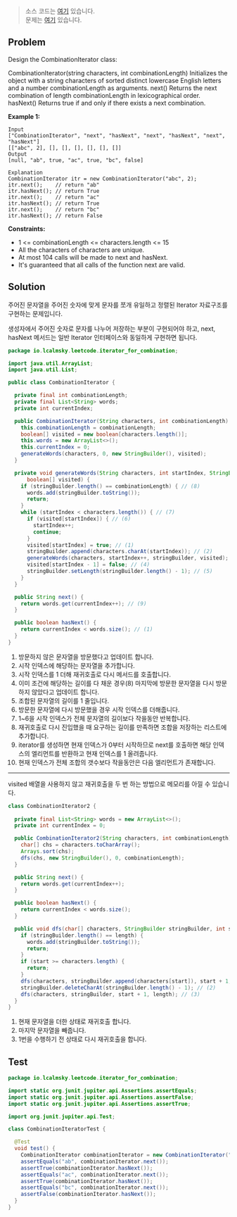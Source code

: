 > 소스 코드는 [여기](https://github.com/lcalmsky/leetcode/blob/master/src/main/java/io/lcalmsky/leetcode/iterator_for_combination/Solution.java) 있습니다.  
> 문제는 [여기](https://leetcode.com/problems/iterator-for-combination/) 있습니다.

## Problem
Design the CombinationIterator class:

CombinationIterator(string characters, int combinationLength) Initializes the object with a string characters of sorted distinct lowercase English letters and a number combinationLength as arguments.
next() Returns the next combination of length combinationLength in lexicographical order.
hasNext() Returns true if and only if there exists a next combination.

**Example 1:**

```text
Input
["CombinationIterator", "next", "hasNext", "next", "hasNext", "next", "hasNext"]
[["abc", 2], [], [], [], [], [], []]
Output
[null, "ab", true, "ac", true, "bc", false]

Explanation
CombinationIterator itr = new CombinationIterator("abc", 2);
itr.next();    // return "ab"
itr.hasNext(); // return True
itr.next();    // return "ac"
itr.hasNext(); // return True
itr.next();    // return "bc"
itr.hasNext(); // return False
```

**Constraints:**

* 1 <= combinationLength <= characters.length <= 15
* All the characters of characters are unique.
* At most 104 calls will be made to next and hasNext.
* It's guaranteed that all calls of the function next are valid.

## Solution

주어진 문자열을 주어진 숫자에 맞게 문자를 쪼개 유일하고 정렬된 Iterator 자료구조를 구현하는 문제입니다.

생성자에서 주어진 숫자로 문자를 나누어 저장하는 부분이 구현되어야 하고, next, hasNext 메서드는 일반 Iterator 인터페이스와 동일하게 구현하면 됩니다.

```java
package io.lcalmsky.leetcode.iterator_for_combination;

import java.util.ArrayList;
import java.util.List;

public class CombinationIterator {

  private final int combinationLength;
  private final List<String> words;
  private int currentIndex;

  public CombinationIterator(String characters, int combinationLength) {
    this.combinationLength = combinationLength;
    boolean[] visited = new boolean[characters.length()];
    this.words = new ArrayList<>();
    this.currentIndex = 0;
    generateWords(characters, 0, new StringBuilder(), visited);
  }

  private void generateWords(String characters, int startIndex, StringBuilder stringBuilder,
      boolean[] visited) {
    if (stringBuilder.length() == combinationLength) { // (8)
      words.add(stringBuilder.toString());
      return;
    }
    while (startIndex < characters.length()) { // (7)
      if (visited[startIndex]) { // (6)
        startIndex++;
        continue;
      }
      visited[startIndex] = true; // (1)
      stringBuilder.append(characters.charAt(startIndex)); // (2)
      generateWords(characters, startIndex++, stringBuilder, visited); // (3)
      visited[startIndex - 1] = false; // (4)
      stringBuilder.setLength(stringBuilder.length() - 1); // (5)
    }
  }

  public String next() {
    return words.get(currentIndex++); // (9)
  }

  public boolean hasNext() {
    return currentIndex < words.size(); // (1)
  }
}
```

1. 방문하지 않은 문자열을 방문했다고 업데이트 합니다.
2. 시작 인덱스에 해당하는 문자열을 추가합니다.
3. 시작 인덱스를 1 더해 재귀호출로 다시 메서드를 호출합니다.
4. 이미 조건에 해당하는 길이를 다 채운 경우(8) 마지막에 방문한 문자열을 다시 방문하지 않았다고 업데이트 합니다.
5. 조합된 문자열의 길이를 1 줄입니다.
6. 방문한 문자열에 다시 방문했을 경우 시작 인덱스를 더해줍니다.
7. 1~6을 시작 인덱스가 전체 문자열의 길이보다 작을동안 반복합니다.
8. 재귀호출로 다시 진입했을 때 요구하는 길이를 만족하면 조합을 저장하는 리스트에 추가합니다.
9. iterator를 생성하면 현재 인덱스가 0부터 시작하므로 next를 호출하면 해당 인덱스의 엘리먼트를 반환하고 현재 인덱스를 1 올려줍니다.
10. 현재 인덱스가 전체 조합의 갯수보다 작을동안은 다음 엘리먼트가 존재합니다.

---

visited 배열을 사용하지 않고 재귀호출을 두 번 하는 방법으로 메모리를 아낄 수 있습니다.

```java
class CombinationIterator2 {
  
  private final List<String> words = new ArrayList<>();
  private int currentIndex = 0;

  public CombinationIterator2(String characters, int combinationLength) {
    char[] chs = characters.toCharArray();
    Arrays.sort(chs);
    dfs(chs, new StringBuilder(), 0, combinationLength);
  }

  public String next() {
    return words.get(currentIndex++);
  }

  public boolean hasNext() {
    return currentIndex < words.size();
  }

  public void dfs(char[] characters, StringBuilder stringBuilder, int start, int length) {
    if (stringBuilder.length() == length) {
      words.add(stringBuilder.toString());
      return;
    }
    if (start >= characters.length) {
      return;
    }
    dfs(characters, stringBuilder.append(characters[start]), start + 1, length); // (1)
    stringBuilder.deleteCharAt(stringBuilder.length() - 1); // (2)
    dfs(characters, stringBuilder, start + 1, length); // (3)
  }
}
```

1. 현재 문자열을 더한 상태로 재귀호출 합니다.
2. 마지막 문자열을 빼줍니다.
3. 1번을 수행하기 전 상태로 다시 재귀호출을 합니다.

## Test

```java
package io.lcalmsky.leetcode.iterator_for_combination;

import static org.junit.jupiter.api.Assertions.assertEquals;
import static org.junit.jupiter.api.Assertions.assertFalse;
import static org.junit.jupiter.api.Assertions.assertTrue;

import org.junit.jupiter.api.Test;

class CombinationIteratorTest {

  @Test
  void test() {
    CombinationIterator combinationIterator = new CombinationIterator("abc", 2);
    assertEquals("ab", combinationIterator.next());
    assertTrue(combinationIterator.hasNext());
    assertEquals("ac", combinationIterator.next());
    assertTrue(combinationIterator.hasNext());
    assertEquals("bc", combinationIterator.next());
    assertFalse(combinationIterator.hasNext());
  }
}
```